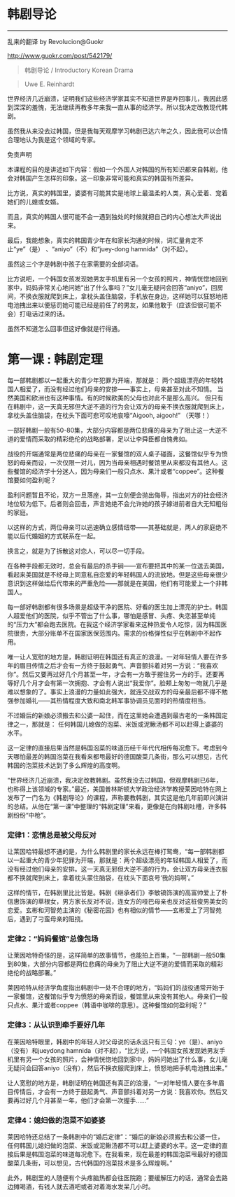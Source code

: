 # 韩剧导论

---

乱来的翻译 by Revolucion@Guokr 

http://www.guokr.com/post/542179/

> 韩剧导论 / Introductory Korean Drama

> Uwe E. Reinhardt



世界经济几近崩溃，证明我们这些经济学家其实不知道世界是咋回事儿，我因此感到深深的羞愧，无法继续再教多年来我一直从事的经济学。所以我决定改教现代韩剧。

虽然我从来没去过韩国，但是我每天观摩学习韩剧已达六年之久，因此我可以合情合理地认为我是这个领域的专家。

免责声明

本课程的目的是讲述如下内容：假如一个外国人对韩国的所有知识都来自韩剧，他会对韩国产生怎样的印象。这一印象非常可能和真实的韩国有所差异。

比方说，真实的韩国里，婆婆有可能其实是地球上最温柔的人类，真心爱着、宠着她们的儿媳或女婿。

而且，真实的韩国人很可能不会一遇到独处的时候就把自己的内心想法大声说出来。

最后，我能想象，真实的韩国青少年在和家长沟通的时候，词汇量肯定不止“ye”（是） 、“aniyo”（不）和“juey-dong hamnida”（对不起）。

虽然这三个字是韩剧中孩子在家需要的全部词语。

比方说吧，一个韩国女孩发现她男友手机里有另一个女孩的照片，神情恍惚地回到家中，妈妈非常关心地问她“出了什么事吗？”女儿毫无疑问会回答“aniyo”，回房间，不换衣服就爬到床上，拿枕头盖住脑袋，手机放在身边，这样她可以狂怒地把电池拽出来以便惩罚她可能已经是前任了的男友，如果他敢于（应该但很可能不会）打电话过来的话。

虽然不知道怎么回事但这好像就是行得通。

# 第一课 : 韩剧定理

每一部韩剧都以一起重大的青少年犯罪为开端，那就是：
两个超级漂亮的年轻韩国人相爱了，而没有经过他们母亲的安排——事实上，母亲甚至对此不知情。
当然美国和欧洲也有这种事情。有的时候欧美的父母也对此不是那么高兴。
但只有在韩剧中，这一天真无邪但大逆不道的行为会让双方的母亲不换衣服就爬到床上，拿枕头盖住脑袋，在枕头下面可悲可叹地哀嚎“Aigooh, aigooh!” （天哪！）

一部好韩剧一般有50-80集，大部分内容都是两位悲痛的母亲为了阻止这一大逆不道的爱情而采取的精彩绝伦的战略部署，足以让李舜臣都自愧弗如。

战役的开端通常是两位悲痛的母亲在一家餐馆的双人桌子碰面，这餐馆似乎专为愤怒的母亲而设，一次仅限一对儿，因为当母亲相遇时餐馆里从来都没有其他人。这些餐馆的经济学十分迷人，因为母亲们一般只点水、果汁或者“coppee”。这种餐馆要如何盈利呢？

盈利问题暂且不论，双方一旦落座，其一立刻便会抛出侮辱，指出对方的社会经济地位较为低下。后者则会回击，声言她绝不会允许她的孩子嫁进前者自大无知粗俗的家庭。

以这样的方式，两位母亲可以迅速确立感情纽带——其基础就是，两人的家庭绝不能以后代婚姻的方式联系在一起。

换言之，就是为了拆散这对恋人，可以尽一切手段。

在各种手段都无效时，总会有最后的杀手锏——宣布要把其中的某一位送去美国，看起来美国就是不经母上同意私自恋爱的年轻韩国人的流放地。但是这些母亲很少意识到这样做给后代带来的严重危险——那就是在美国，他们有可能爱上一个非韩国人。


每一部好韩剧都有很多场景是超级干净的医院、好看的医生加上漂亮的护士。韩国人超爱他们的医院，似乎不管出了什么事，哪怕是感冒、头疼、失恋甚至单纯的“压力大”都会跑去医院。在我这个经济学家看来这种热爱令人吃惊，因为韩国医院很贵，大部分账单不在国家医保范围内。需求的价格弹性似乎在韩剧中不起作用。




唯一让人宽慰的地方是，韩剧证明在韩国还有真正的浪漫。一对年轻情人要在许多年的眉目传情之后才会有一方终于鼓起勇气、声音颤抖着对另一方说：“我喜欢你”。然后又要再过好几个月甚至一年，才会有一方敢于握住另一方的手。还要再等好几个月才会有第一次拥抱、才会有人说出“我爱你”。脸颊上匆匆一吻就几乎是难以想象的了。事实上浪漫的力量如此强大，就连交战双方的母亲最后都不得不勉强参加婚礼——其热情程度大致和南北韩军事协调员见面时的热情度相当。

不过婚后的新娘必须搬去和公婆一起住，而在这里她会遭遇到最古老的一条韩国定律之一，那就是：
任何韩国儿媳做的泡菜、米饭或泥鳅汤都不可以赶得上婆婆的水平。

这一定律的直接后果当然是韩国泡菜的味道历经千年代代相传每况愈下。考虑到今天哪怕最差的韩国泡菜在我看来都甩最好的德国酸菜几条街，那么可以想见，古代韩国的泡菜技术达到了多么辉煌的高度啊。

“世界经济几近崩溃，我决定改教韩剧。虽然我没去过韩国，但观摩韩剧已6年，也称得上该领域的专家。”最近，美国普林斯顿大学政治经济学教授莱因哈特在网上发布了一门名为《韩剧导论》的课程，声称要教韩剧，其实这是他几年前即兴演讲的总结。从他在“第一课”中整理的“韩剧定理”来看，更像是在向韩剧吐槽，许多韩剧纷纷“中枪”。

### 定律1：恋情总是被父母反对

让莱因哈特最想不通的是，为什么韩剧里的家长永远在棒打鸳鸯，“每一部韩剧都以一起重大的青少年犯罪为开端，那就是：两个超级漂亮的年轻韩国人相爱了，而没有经过他们母亲的安排。这一天真无邪但大逆不道的行为，会让双方母亲连衣服都不换就爬到床上，拿着枕头蒙住脑袋，在枕头下面哀号‘我的妈啊’。”

这样的情节，在韩剧里比比皆是。韩剧《继承者们》李敏镐饰演的高富帅爱上了朴信惠饰演的草根女，男方家长反对不说，连女方的哑巴母亲也反对这桩俊男美女的恋爱。玄彬和河智苑主演的《秘密花园》也有相似的情节——玄彬爱上了河智苑后，遇到了刁蛮母亲的阻挠。

### 定律2：“妈妈餐馆”总像包场

让莱因哈特奇怪的是，这样简单的故事情节，也能拍上百集，“一部韩剧一般50集到80集，大部分内容都是两位悲痛的母亲为了阻止大逆不道的爱情而采取的精彩绝伦的战略部署。”

莱因哈特从经济学角度指出韩剧中一处不合理的地方，“妈妈们的战役通常开始于一家餐馆，这餐馆似乎专为愤怒的母亲而设，餐馆里从来没有其他人。母亲们一般只点水、果汁或者coppee（韩语中咖啡的意思）。这种餐馆如何盈利呢？”

### 定律3：从认识到牵手要好几年

在莱因哈特眼里，韩剧中的年轻人对父母说的话永远只有三句：ye（是）、aniyo（没有）和jueydong hamnida（对不起），“比方说，一个韩国女孩发现她男友手机里有另一个女孩的照片，会神情恍惚地回到家中，妈妈问她出了什么事，女儿毫无疑问会回答aniyo（没有），然后不换衣服爬到床上，愤怒地把手机电池拽出来。”


让人宽慰的地方是，韩剧证明在韩国还有真正的浪漫，“一对年轻情人要在多年眉目传情后，才会有一方终于鼓起勇气、声音颤抖着对另一方说：我喜欢你。然后又要再过好几个月甚至一年，他们才会第一次握手……”

### 定律4：媳妇做的泡菜不如婆婆

莱因哈特还总结了一条韩剧中的“婚后定律”：“婚后的新娘必须搬去和公婆一住，任何韩国儿媳妇做的泡菜、米饭或泥鳅汤都不可以赶上婆婆的水平。这一定律的直接后果是韩国泡菜的味道每况愈下。在我看来，现在最差的韩国泡菜甩最好的德国酸菜几条街，可以想见，古代韩国的泡菜技术是多么辉煌啊。”

此外，韩剧里的人随便有个头疼脑热都会往医院跑；要缓解压力的话，通常会去路边摊喝酒，有钱人就去酒吧或者对着海水发呆几小时。
